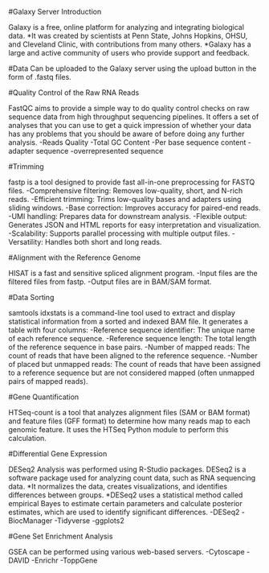 #Galaxy Server Introduction

Galaxy is a free, online platform for analyzing and integrating biological data. 
*It was created by scientists at Penn State, Johns Hopkins, OHSU, and Cleveland Clinic, with contributions from many others. 
*Galaxy has a large and active community of users who provide support and feedback.

#Data Can be uploaded to the Galaxy server using the upload button in the form of .fastq files.

#Quality Control of the Raw RNA Reads

FastQC aims to provide a simple way to do quality control checks on raw sequence data from high throughput sequencing pipelines. It offers a set of analyses that you can use to get a quick impression of whether your data has any problems that you should be aware of before doing any further analysis.
-Reads Quality
-Total GC Content
-Per base sequence content
-adapter sequence
-overrepresented sequence

#Trimming 

fastp is a tool designed to provide fast all-in-one preprocessing for FASTQ files.
-Comprehensive filtering: Removes low-quality, short, and N-rich reads.
-Efficient trimming: Trims low-quality bases and adapters using sliding windows.
-Base correction: Improves accuracy for paired-end reads.
-UMI handling: Prepares data for downstream analysis.
-Flexible output: Generates JSON and HTML reports for easy interpretation and visualization.
-Scalability: Supports parallel processing with multiple output files.
-Versatility: Handles both short and long reads.

#Alignment with the Reference Genome

HISAT is a fast and sensitive spliced alignment program. 
-Input files are the filtered files from fastp.
-Output files are in BAM/SAM format.

#Data Sorting

samtools idxstats is a command-line tool used to extract and display statistical information from a sorted and indexed BAM file. It generates a table with four columns:
-Reference sequence identifier: The unique name of each reference sequence.
-Reference sequence length: The total length of the reference sequence in base pairs.
-Number of mapped reads: The count of reads that have been aligned to the reference sequence.
-Number of placed but unmapped reads: The count of reads that have been assigned to a reference sequence but are not considered mapped (often unmapped pairs of mapped reads).

#Gene Quantification

HTSeq-count is a tool that analyzes alignment files (SAM or BAM format) and feature files (GFF format) to determine how many reads map to each genomic feature. 
It uses the HTSeq Python module to perform this calculation.

#Differential Gene Expression

DESeq2 Analysis was performed using R-Studio packages. DESeq2 is a software package used for analyzing count data, such as RNA sequencing data. 
*It normalizes the data, creates visualizations, and identifies differences between groups. 
*DESeq2 uses a statistical method called empirical Bayes to estimate certain parameters and calculate posterior estimates, which are used to identify significant differences.
-DESeq2
-BiocManager
-Tidyverse
-ggplots2

#Gene Set Enrichment Analysis

GSEA can be performed using various web-based servers.
-Cytoscape
-DAVID
-Enrichr
-ToppGene
